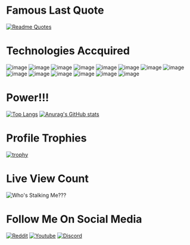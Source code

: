 # Famous Last Quote
[![Readme Quotes](https://quotes-github-readme.vercel.app/api?type=horizontal&theme=dracula&quote=The_Way_To_Remove_All_Bugs_Is_To_Remove_All_Programs)](https://github.com/piyushsuthar/github-readme-quotes)

# Technologies Accquired
![image](https://img.shields.io/badge/Java-ED8B00?style=for-the-badge&logo=openjdk&logoColor=white) ![image](https://img.shields.io/badge/C%23-239120?style=for-the-badge&logo=csharp&logoColor=white) ![image](https://img.shields.io/badge/JavaScript-323330?style=for-the-badge&logo=javascript&logoColor=F7DF1E) ![image](https://img.shields.io/badge/HTML5-E34F26?style=for-the-badge&logo=html5&logoColor=white) ![image](https://img.shields.io/badge/CSS3-1572B6?style=for-the-badge&logo=css3&logoColor=white) ![image](https://img.shields.io/badge/React-20232A?style=for-the-badge&logo=react&logoColor=61DAFB) ![image](https://img.shields.io/badge/.NET-512BD4?style=for-the-badge&logo=dotnet&logoColor=white) ![image](https://img.shields.io/badge/Material%20UI-007FFF?style=for-the-badge&logo=mui&logoColor=white) ![image](https://img.shields.io/badge/axios-671ddf?&style=for-the-badge&logo=axios&logoColor=white) ![image](https://img.shields.io/badge/MySQL-005C84?style=for-the-badge&logo=mysql&logoColor=white) ![image](https://img.shields.io/badge/Microsoft%20SQL%20Server-CC2927?style=for-the-badge&logo=microsoft%20sql%20server&logoColor=white)
![image](https://img.shields.io/badge/Jira-0052CC?style=for-the-badge&logo=Jira&logoColor=white) ![image](https://img.shields.io/badge/Figma-F24E1E?style=for-the-badge&logo=figma&logoColor=white) ![image](https://img.shields.io/badge/GitHub-100000?style=for-the-badge&logo=github&logoColor=white)


# Power!!!
[![Top Langs](https://github-readme-stats.vercel.app/api/top-langs/?username=Rous1141&layout=donut-vertical)](https://github.com/Rous1141/github-readme-stats)
[![Anurag's GitHub stats](https://github-readme-stats.vercel.app/api?username=Rous1141)](https://github.com/Rous1141/github-readme-stats)

# Profile Trophies
[![trophy](https://github-profile-trophy.vercel.app/?username=Rous1141)](https://github.com/Rous1141/github-profile-trophy)

# Live View Count 
![Who's Stalking Me???](https://komarev.com/ghpvc/?username=Rous1141&color=blue&style=for-the-badge)

# Follow Me On Social Media
<a target="_blank" href="https://www.reddit.com/user/Rous1141">![Reddit](https://img.shields.io/badge/Reddit-FF4500?style=for-the-badge&logo=reddit&logoColor=white)</a>
<a target="_blank" href="https://youtube.com/@BlazeHendrix1141">![Youtube](https://img.shields.io/badge/YouTube-FF0000?style=for-the-badge&logo=youtube&logoColor=white)</a>
 <a target="_blank" href="https://discord.com/users/468087515090518027">![Discord](https://img.shields.io/badge/Discord-5865F2?style=for-the-badge&logo=discord&logoColor=white)</a>

